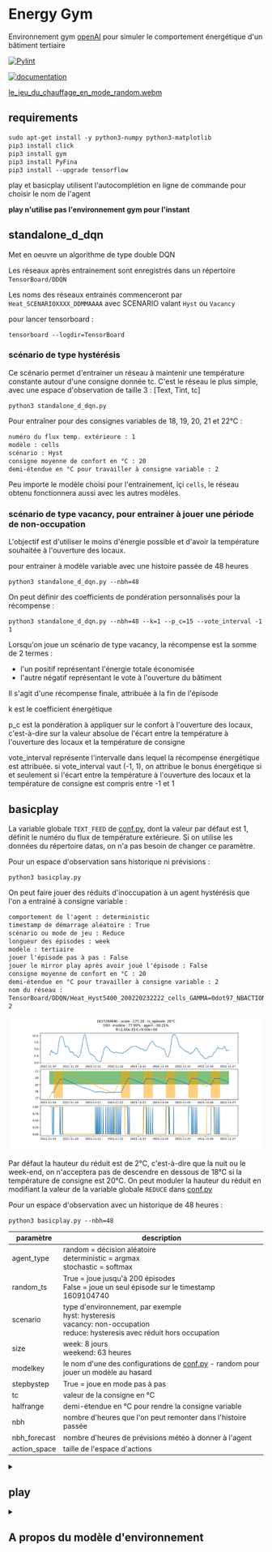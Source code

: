 # Energy Gym
Environnement gym [openAI](https://github.com/openai/gym) pour simuler le comportement énergétique d'un bâtiment tertiaire

[![Pylint](https://github.com/Open-Building-Management/EnergyGym/actions/workflows/ci.yml/badge.svg)](https://github.com/Open-Building-Management/EnergyGym/actions/workflows/ci.yml)

[![documentation](https://github.com/Open-Building-Management/EnergyGym/actions/workflows/documentation.yml/badge.svg)](http://obm.dromotherm.com/EnergyGym/)

[le_jeu_du_chauffage_en_mode_random.webm](https://user-images.githubusercontent.com/24553739/190570843-7f1c81fc-90a3-436d-9e51-2086e0282a43.webm)


## requirements

```
sudo apt-get install -y python3-numpy python3-matplotlib
pip3 install click
pip3 install gym
pip3 install PyFina
pip3 install --upgrade tensorflow
```

play et basicplay utilisent l'autocomplétion en ligne de commande pour choisir le nom de l'agent

**play n'utilise pas l'environnement gym pour l'instant**

## standalone_d_dqn

Met en oeuvre un algorithme de type double DQN

Les réseaux après entrainement sont enregistrés dans un répertoire `TensorBoard/DDQN`

Les noms des réseaux entrainés commenceront par `Heat_SCENARIOXXXX_DDMMAAAA` avec SCENARIO valant `Hyst` ou `Vacancy`

pour lancer tensorboard :

```
tensorboard --logdir=TensorBoard
```

### scénario de type hystérésis

Ce scénario permet d'entrainer un réseau à maintenir une température constante autour d'une consigne donnée tc. C'est le réseau le plus simple, avec une espace d'observation de taille 3 : [Text, Tint, tc]

```
python3 standalone_d_dqn.py
```
Pour entraîner pour des consignes variables de 18, 19, 20, 21 et 22°C :
```
numéro du flux temp. extérieure : 1 
modèle : cells
scénario : Hyst
consigne moyenne de confort en °C : 20
demi-étendue en °C pour travailler à consigne variable : 2
```
Peu importe le modèle choisi pour l'entrainement, içi `cells`, le réseau obtenu fonctionnera aussi avec les autres modèles.

### scénario de type vacancy, pour entrainer à jouer une période de non-occupation

L'objectif est d'utiliser le moins d'énergie possible et d'avoir la température souhaitée à l'ouverture des locaux.

pour entrainer à modèle variable avec une histoire passée de 48 heures
```
python3 standalone_d_dqn.py --nbh=48
```
On peut définir des coefficients de pondération personnalisés pour la récompense :

```
python3 standalone_d_dqn.py --nbh=48 --k=1 --p_c=15 --vote_interval -1 1
```

Lorsqu'on joue un scénario de type vacancy, la récompense est la somme de 2 termes :
- l'un positif représentant l'énergie totale économisée
- l'autre négatif représentant le vote à l'ouverture du bâtiment

Il s'agit d'une récompense finale, attribuée à la fin de l'épisode

k est le coefficient énergétique

p_c est la pondération à appliquer sur le confort à l'ouverture des locaux, c'est-à-dire sur la valeur absolue de l'écart entre la température à l'ouverture des locaux et la température de consigne

vote_interval représente l'intervalle dans lequel la récompense énergétique est attribuée. si vote_interval vaut (-1, 1), on attribue le bonus énergétique si et seulement si l'écart entre la température à l'ouverture des locaux et la température de consigne est compris entre -1 et 1

## basicplay

La variable globale `TEXT_FEED` de [conf.py](conf.py#L30), dont la valeur par défaut est 1, définit le numéro du flux de température extérieure. Si on utilise les données du répertoire datas, on n'a pas besoin de changer ce paramètre.

Pour un espace d'observation sans historique ni prévisions :
```
python3 basicplay.py
```
On peut faire jouer des réduits d'inoccupation à un agent hystérésis que l'on a entrainé à consigne variable :
```
comportement de l'agent : deterministic
timestamp de démarrage aléatoire : True
scénario ou mode de jeu : Reduce
longueur des épisodes : week
modèle : tertiaire
jouer l'épisode pas à pas : False 
jouer le mirror play après avoir joué l'épisode : False 
consigne moyenne de confort en °C : 20 
demi-étendue en °C pour travailler à consigne variable : 2
nom du réseau : TensorBoard/DDQN/Heat_Hyst5400_200220232222_cells_GAMMA=0dot97_NBACTIONS=2_tc=20+ou-2
```
![](images/hyst_playing_reduce.png)

Par défaut la hauteur du réduit est de 2°C, c'est-à-dire que la nuit ou le week-end, on n'acceptera pas de descendre en dessous de 18°C si la température de consigne est 20°C. 
On peut moduler la hauteur du réduit en modifiant la valeur de la variable globale `REDUCE` dans [conf.py](conf.py#L31)

Pour un espace d'observation avec un historique de 48 heures :
```
python3 basicplay.py --nbh=48
```

paramètre |  description
--|--
agent_type | random = décision aléatoire<br>deterministic = argmax<br>stochastic = softmax
random_ts | True = joue jusqu'à 200 épisodes<br>False = joue un seul épisode sur le timestamp 1609104740
scenario | type d'environnement, par exemple<br>hyst: hysteresis<br>vacancy: non-occupation<br>reduce: hysteresis avec réduit hors occupation
size | week: 8 jours<br>weekend: 63 heures
modelkey | le nom d'une des configurations de [conf.py](conf.py) - random pour jouer un modèle au hasard
stepbystep | True = joue en mode pas à pas
tc | valeur de la consigne en °C
halfrange | demi-étendue en °C pour rendre la consigne variable
nbh | nombre d'heures que l'on peut remonter dans l'histoire passée
nbh_forecast | nombre d'heures de prévisions météo à donner à l'agent
action_space | taille de l'espace d'actions

<details id=1>
  <summary><h2>play</h2></summary>

  DEPRECATED : espace d'observation de taille 4 [Text, Tint, tc*occ, nbh]

  ```
  ./play.py
  ```
  paramètre |  description
  --|--
  text | numéro du flux de température extérieure = 1
  model | le nom d'une des configurations de [conf.py](conf.py)
  powerlimit | coefficient multiplicatif de la puissance max.
  tc | température de consigne
  n | **nombre d'épisodes à jouer**<br>0 = joue une série d'épisodes prédéfinis, on parle de snapshots
  optimalpolicy | **politique optimale que l'environnement déterministe va jouer**<br>intermittence = succession de périodes d'occupation et de non-occupation<br>occupation_permanente = bâtiment occupé en permanence - cf hopital
  hystpath | nom d'un agent de type hystérésis, à fournir si on veut utiliser un agent pour gérer les périodes de non-occupation et un hystéréris pour gérer les périodes de présence du personnel : `./play.py --hystpath=agents/hys20.h5`
  holiday | nombre de jours fériés à intégrer dans les replay
  silent | True = production de statistiques ou de snapshots<br>False = affiche les épisodes à l'écran
  k | coefficient énergétique, utilisé dans le calcul de la récompense
</details>

<details id=1>
  <summary><h2>A propos du modèle d'environnement</h2></summary>

  L'environnement est représenté sous la forme d'un modèle électrique équivalent simple à deux paramètres :
  * une résistance R en K/W qui représente l'isolation du bâtiment
  * une capacité C en J/K qui représente l'inertie du bâtiment

  [Pour en savoir plus](https://github.com/Open-Building-Management/RCmodel/blob/main/RCmodel.ipynb)

  Pour une résistance de 1e-4 K/W, et quelle que soit l’inertie entre 4e8 et 4e9 J/K, le système de chauffage, même utilisé à fond en permanence, ne
  parvient pas à maintenir la température.

  Pour pouvoir gérer des épisodes de froid sur des bâtiments présentant majoritairement des résistances inférieures à 2e-4 K/W, la seule solution est
  d’augmenter la puissance disponible.

  On ne devrait toutefois pas rencontrer ce cas de figure sur le terrain si les équipements de production et les pompes sont correctement dimensionnés.

  Le couple R=2e-4 K/W et C=2e8 J/K semble donc être une configuration extrême, peu probable en pratique, mais susceptible de nous donner de la matière
  pour bien cerner le fonctionnement de notre modèle.

  ### comportement sous météo hivernale froide
  ![](images/RC_sim2_48h.png)

</details>
